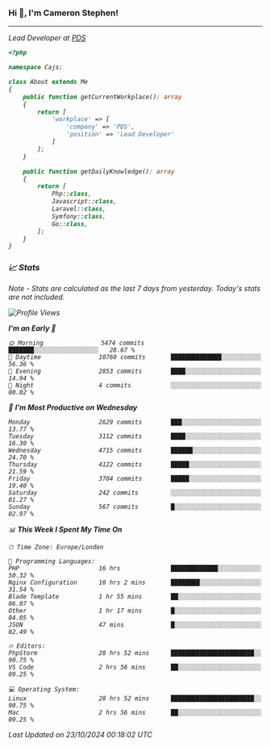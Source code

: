 ### Hi 👋, I'm Cameron Stephen!
<hr>
<p><em>Lead Developer at <a href="https://prindatasolutions.co.uk">PDS</a></p>


```php
<?php

namespace Cajs;

class About extends Me
{
    public function getCurrentWorkplace(): array
    {
        return [
            'workplace' => [
                'company' => 'PDS',
                'position' => 'Lead Developer'
            ]
        ];
    }

    public function getDailyKnowledge(): array
    {
        return [
            Php::class,
            Javascript::class,
            Laravel::class,
            Symfony::class,
            Go::class,
        ];
    }
}
```

### 📈 Stats
<p><em>Note - Stats are calculated as the last 7 days from yesterday. Today's stats are not included.</em></p>


<!--START_SECTION:waka-->
![Profile Views](http://img.shields.io/badge/Profile%20Views-0-blue)

**I'm an Early 🐤** 

```text
🌞 Morning                5474 commits        ███████░░░░░░░░░░░░░░░░░░   28.67 % 
🌆 Daytime                10760 commits       ██████████████░░░░░░░░░░░   56.36 % 
🌃 Evening                2853 commits        ████░░░░░░░░░░░░░░░░░░░░░   14.94 % 
🌙 Night                  4 commits           ░░░░░░░░░░░░░░░░░░░░░░░░░   00.02 % 
```
📅 **I'm Most Productive on Wednesday** 

```text
Monday                   2629 commits        ███░░░░░░░░░░░░░░░░░░░░░░   13.77 % 
Tuesday                  3112 commits        ████░░░░░░░░░░░░░░░░░░░░░   16.30 % 
Wednesday                4715 commits        ██████░░░░░░░░░░░░░░░░░░░   24.70 % 
Thursday                 4122 commits        █████░░░░░░░░░░░░░░░░░░░░   21.59 % 
Friday                   3704 commits        █████░░░░░░░░░░░░░░░░░░░░   19.40 % 
Saturday                 242 commits         ░░░░░░░░░░░░░░░░░░░░░░░░░   01.27 % 
Sunday                   567 commits         █░░░░░░░░░░░░░░░░░░░░░░░░   02.97 % 
```


📊 **This Week I Spent My Time On** 

```text
🕑︎ Time Zone: Europe/London

💬 Programming Languages: 
PHP                      16 hrs              █████████████░░░░░░░░░░░░   50.32 % 
Nginx Configuration      10 hrs 2 mins       ████████░░░░░░░░░░░░░░░░░   31.54 % 
Blade Template           1 hr 55 mins        ██░░░░░░░░░░░░░░░░░░░░░░░   06.07 % 
Other                    1 hr 17 mins        █░░░░░░░░░░░░░░░░░░░░░░░░   04.05 % 
JSON                     47 mins             █░░░░░░░░░░░░░░░░░░░░░░░░   02.49 % 

🔥 Editors: 
PhpStorm                 28 hrs 52 mins      ███████████████████████░░   90.75 % 
VS Code                  2 hrs 56 mins       ██░░░░░░░░░░░░░░░░░░░░░░░   09.25 % 

💻 Operating System: 
Linux                    28 hrs 52 mins      ███████████████████████░░   90.75 % 
Mac                      2 hrs 56 mins       ██░░░░░░░░░░░░░░░░░░░░░░░   09.25 % 
```


 Last Updated on 23/10/2024 00:18:02 UTC
<!--END_SECTION:waka-->
